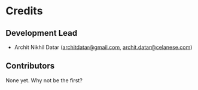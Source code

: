 Credits
=======

Development Lead
----------------

* Archit Nikhil Datar (architdatar@gmail.com, archit.datar@celanese.com)

Contributors
------------

None yet. Why not be the first?
